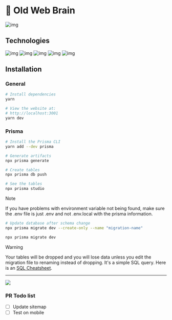 # 🧠 Old Web Brain 

![img](https://media.giphy.com/media/8PpFJcG4y8HqsxQumz/giphy.gif)


## Technologies
 ![img](https://img.shields.io/badge/Next.js-000000.svg?style=for-the-badge&logo=nextdotjs&logoColor=white) ![img](https://img.shields.io/badge/TypeScript-3178C6.svg?style=for-the-badge&logo=TypeScript&logoColor=white)
 ![img](https://img.shields.io/badge/Three.js-000000.svg?style=for-the-badge&logo=threedotjs&logoColor=white) ![img](https://img.shields.io/badge/Prisma-2D3748.svg?style=for-the-badge&logo=Prisma&logoColor=white)  ![img](https://img.shields.io/badge/MDX-1B1F24.svg?style=for-the-badge&logo=MDX&logoColor=white)

## Installation


### General
```bash
# Install dependencies
yarn 

# View the website at: 
# http://localhost:3001
yarn dev
```

### Prisma

```bash
# Install the Prisma CLI
yarn add --dev prisma

# Generate artifacts
npx prisma generate

# Create tables
npx prisma db push

# See the tables
npx prisma studio

```

> [!NOTE]
>  If you have problems with environment variable not being found, make sure the .env file is just .env and not .env.local with the prisma information.

```bash
# Update database after schema change
npx prisma migrate dev --create-only --name "migration-name"

npx prisma migrate dev
```
> [!WARNING]
> Your tables will be dropped and you will lose data unless you edit the migration file to renaming instead of dropping. It's a simple SQL query. Here is an [SQL Cheatsheet](https://www.sqltutorial.org/sql-cheat-sheet/).
---

<a href="https://ko-fi.com/sabrinamedwinter">
<img src="https://img.shields.io/badge/Kofi-FF5E5B.svg?style=for-the-badge&logo=Ko-fi&logoColor=white" />
</a>

### PR Todo list

- [ ] Update sitemap
- [ ] Test on mobile
